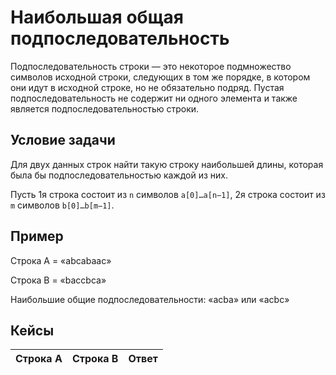# Наибольшая общая подпоследовательность

Подпоследовательность строки — это некоторое подмножество символов исходной строки, следующих в том же порядке, в котором они идут в исходной строке, но не обязательно подряд. Пустая подпоследовательность не содержит ни одного элемента и также является подпоследовательностью строки.

## Условие задачи

Для двух данных строк найти такую строку наибольшей длины, которая была бы подпоследовательностью каждой из них.

Пусть 1я строка состоит из `n` символов `a[0]…a[n−1]`, 2я строка состоит из `m` символов `b[0]…b[m−1]`.

## Пример

Строка A = «abcabaac»

Строка B = «baccbca»

Наибольшие общие подпоследовательности: «acba» или «acbc»

## Кейсы

Строка A|Строка B|Ответ
-|-|-

